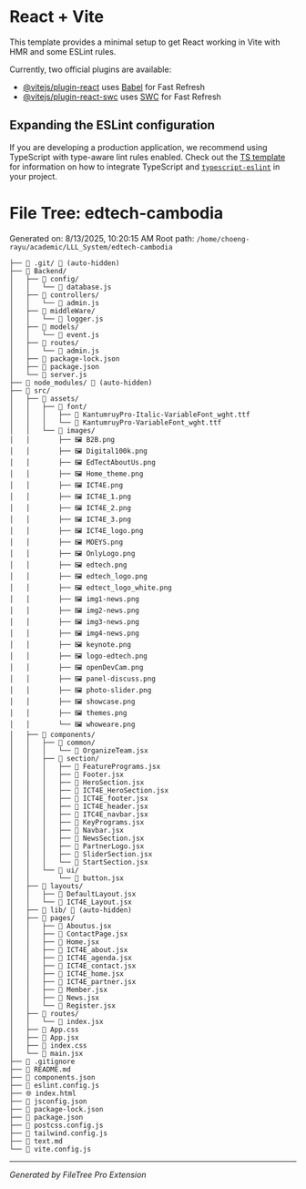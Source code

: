 # React + Vite

This template provides a minimal setup to get React working in Vite with HMR and some ESLint rules.

Currently, two official plugins are available:

- [@vitejs/plugin-react](https://github.com/vitejs/vite-plugin-react/blob/main/packages/plugin-react) uses [Babel](https://babeljs.io/) for Fast Refresh
- [@vitejs/plugin-react-swc](https://github.com/vitejs/vite-plugin-react/blob/main/packages/plugin-react-swc) uses [SWC](https://swc.rs/) for Fast Refresh

## Expanding the ESLint configuration

If you are developing a production application, we recommend using TypeScript with type-aware lint rules enabled. Check out the [TS template](https://github.com/vitejs/vite/tree/main/packages/create-vite/template-react-ts) for information on how to integrate TypeScript and [`typescript-eslint`](https://typescript-eslint.io) in your project.




# File Tree: edtech-cambodia

Generated on: 8/13/2025, 10:20:15 AM
Root path: `/home/choeng-rayu/academic/LLL_System/edtech-cambodia`

```
├── 📁 .git/ 🚫 (auto-hidden)
├── 📁 Backend/
│   ├── 📁 config/
│   │   └── 📄 database.js
│   ├── 📁 controllers/
│   │   └── 📄 admin.js
│   ├── 📁 middleWare/
│   │   └── 📄 logger.js
│   ├── 📁 models/
│   │   └── 📄 event.js
│   ├── 📁 routes/
│   │   └── 📄 admin.js
│   ├── 📄 package-lock.json
│   ├── 📄 package.json
│   └── 📄 server.js
├── 📁 node_modules/ 🚫 (auto-hidden)
├── 📁 src/
│   ├── 📁 assets/
│   │   ├── 📁 font/
│   │   │   ├── 📄 KantumruyPro-Italic-VariableFont_wght.ttf
│   │   │   └── 📄 KantumruyPro-VariableFont_wght.ttf
│   │   └── 📁 images/
│   │       ├── 🖼️ B2B.png
│   │       ├── 🖼️ Digital100k.png
│   │       ├── 🖼️ EdTectAboutUs.png
│   │       ├── 🖼️ Home_theme.png
│   │       ├── 🖼️ ICT4E.png
│   │       ├── 🖼️ ICT4E_1.png
│   │       ├── 🖼️ ICT4E_2.png
│   │       ├── 🖼️ ICT4E_3.png
│   │       ├── 🖼️ ICT4E_logo.png
│   │       ├── 🖼️ MOEYS.png
│   │       ├── 🖼️ OnlyLogo.png
│   │       ├── 🖼️ edtech.png
│   │       ├── 🖼️ edtech_logo.png
│   │       ├── 🖼️ edtect_logo_white.png
│   │       ├── 🖼️ img1-news.png
│   │       ├── 🖼️ img2-news.png
│   │       ├── 🖼️ img3-news.png
│   │       ├── 🖼️ img4-news.png
│   │       ├── 🖼️ keynote.png
│   │       ├── 🖼️ logo-edtech.png
│   │       ├── 🖼️ openDevCam.png
│   │       ├── 🖼️ panel-discuss.png
│   │       ├── 🖼️ photo-slider.png
│   │       ├── 🖼️ showcase.png
│   │       ├── 🖼️ themes.png
│   │       └── 🖼️ whoweare.png
│   ├── 📁 components/
│   │   ├── 📁 common/
│   │   │   └── 📄 OrganizeTeam.jsx
│   │   ├── 📁 section/
│   │   │   ├── 📄 FeaturePrograms.jsx
│   │   │   ├── 📄 Footer.jsx
│   │   │   ├── 📄 HeroSection.jsx
│   │   │   ├── 📄 ICT4E_HeroSection.jsx
│   │   │   ├── 📄 ICT4E_footer.jsx
│   │   │   ├── 📄 ICT4E_header.jsx
│   │   │   ├── 📄 ITC4E_navbar.jsx
│   │   │   ├── 📄 KeyPrograms.jsx
│   │   │   ├── 📄 Navbar.jsx
│   │   │   ├── 📄 NewsSection.jsx
│   │   │   ├── 📄 PartnerLogo.jsx
│   │   │   ├── 📄 SliderSection.jsx
│   │   │   └── 📄 StartSection.jsx
│   │   └── 📁 ui/
│   │       └── 📄 button.jsx
│   ├── 📁 layouts/
│   │   ├── 📄 DefaultLayout.jsx
│   │   └── 📄 ICT4E_Layout.jsx
│   ├── 📁 lib/ 🚫 (auto-hidden)
│   ├── 📁 pages/
│   │   ├── 📄 Aboutus.jsx
│   │   ├── 📄 ContactPage.jsx
│   │   ├── 📄 Home.jsx
│   │   ├── 📄 ICT4E_about.jsx
│   │   ├── 📄 ICT4E_agenda.jsx
│   │   ├── 📄 ICT4E_contact.jsx
│   │   ├── 📄 ICT4E_home.jsx
│   │   ├── 📄 ICT4E_partner.jsx
│   │   ├── 📄 Member.jsx
│   │   ├── 📄 News.jsx
│   │   └── 📄 Register.jsx
│   ├── 📁 routes/
│   │   └── 📄 index.jsx
│   ├── 🎨 App.css
│   ├── 📄 App.jsx
│   ├── 🎨 index.css
│   └── 📄 main.jsx
├── 🚫 .gitignore
├── 📖 README.md
├── 📄 components.json
├── 📄 eslint.config.js
├── 🌐 index.html
├── 📄 jsconfig.json
├── 📄 package-lock.json
├── 📄 package.json
├── 📄 postcss.config.js
├── 📄 tailwind.config.js
├── 📝 text.md
└── 📄 vite.config.js
```

---
*Generated by FileTree Pro Extension*